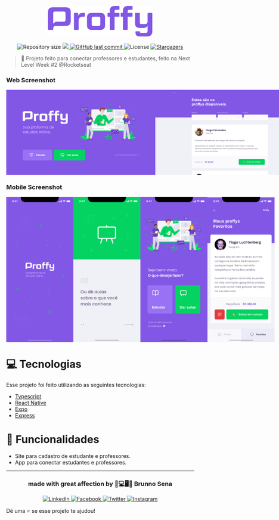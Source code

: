 <p align="center">
   <img src="https://github.com/brunnosena/nlw-2/blob/master/.github/logo.png" alt="Proffy" width="280"/>
</p>

<p align="center">
  <img alt="Repository size" src="https://img.shields.io/github/repo-size/brunnosena/nlw-2?color=774DD6">

  <a aria-label="Completed" href="https://nextlevelweek.com/episodios/omnistack/edicao/2">
    <img src="https://img.shields.io/badge/Proffy-NLW 2.0-8257E5?logo=data:image/png;base64,iVBORw0KGgoAAAANSUhEUgAAABAAAAAQCAMAAAAoLQ9TAAAALVBMVEVHcExxWsF0XMJzXMJxWcFsUsD///9jRrzY0u6Xh9Gsn9n39fyMecy0qd2bjNJWBT0WAAAABHRSTlMA2Do606wF2QAAAGlJREFUGJVdj1cWwCAIBLEsRU3uf9xobDH8+GZwUYi8i6ucJwrxKE+7D0G9Q4vlYqtmCSjndr4CgCgzlyFgfKfKCVO0LrPKjmiqMxGXkJwNnXskqWG+1oSM+BSwD8f29YLNjvx/OQrn+g99oQSoNmt3PgAAAABJRU5ErkJggg=="></img>
  </a>
  <a href="https://github.com/brunnosena/nlw-2/commits/master">
    <img alt="GitHub last commit" src="https://img.shields.io/github/last-commit/brunnosena/nlw-2?color=774DD6">
  </a> 
  <img alt="License" src="https://img.shields.io/badge/license-MIT-8257E5">
  <a href="https://github.com/brunnosena/nlw-2/stargazers">
    <img alt="Stargazers" src="https://img.shields.io/github/stars/brunnosena/nlw-2?color=8257E5&logo=github">
  </a>
</p>

> :rocket: Projeto feito para conectar professores e estudantes, feito na Next Level Week #2 @Rocketseat

### Web Screenshot
<div style="display: flex; flex-direction: 'row'; align-items: 'center';">
   <img src="https://github.com/brunnosena/nlw-2/blob/master/.github/web-landing.png" width="400px">
   <img src="https://github.com/brunnosena/nlw-2/blob/master/.github/web-list.png" width="400px">
</div>

### Mobile Screenshot
<div style="display: flex; flex-direction: 'row';">
   <img src="https://github.com/brunnosena/nlw-2/blob/master/.github/mobile-splash.png" width="180">
   <img src="https://github.com/brunnosena/nlw-2/blob/master/.github/mobile-onboarding.png" width="180">
   <img src="https://github.com/brunnosena/nlw-2/blob/master/.github/mobile-home.png" width="180">
   <img src="https://github.com/brunnosena/nlw-2/blob/master/.github/mobile-favoritos.png" width="180">
</div>

# :computer: Tecnologias
Esse projeto foi feito utilizando as seguintes tecnologias:
<ul>
  <li><a href="https://www.typescriptlang.org/">Typescript</a></li>
  <li><a href="https://reactnative.dev/">React Native</a></li>
  <li><a href="https://expo.io/">Expo</a></li>
  <li><a href="https://expressjs.com/en/api.html#express">Express</a></li>
</ul>

# :rocket: Funcionalidades

* Site para cadastro de estudante e professores.
* App para conectar estudantes e professores.

---

<h3 align="center">
  made with great affection by 💚💻🖥💚 Brunno Sena
</h3>

<p align="center">
  <a href="https://www.linkedin.com/in/brunnosena">
    <img alt="LinkedIn" src="https://img.shields.io/badge/LinkedIn-/brunnosena-0e76a8?style=flat&logoColor=white&logo=linkedin">
  </a>
  <a href="https://www.facebook.com/brunnosena">
    <img alt="Facebook" src="https://img.shields.io/badge/Facebook-/brunnosena-1778F2?style=flat&logoColor=white&logo=facebook">
  </a>
    <a href="https://www.twitter.com/brunnosena">
    <img alt="Twitter" src="https://img.shields.io/badge/Twitter-/brunnosena-1778F2?style=flat&logoColor=white&logo=twitter">
  </a>
  <a href="https://www.instagram.com/brunnosena/">
    <img alt="Instagram" src="https://img.shields.io/badge/Instagram-@brunnosena-833AB4?style=flat&logoColor=white&logo=instagram">
  </a>
</p>


Dê uma ⭐️ se esse projeto te ajudou!